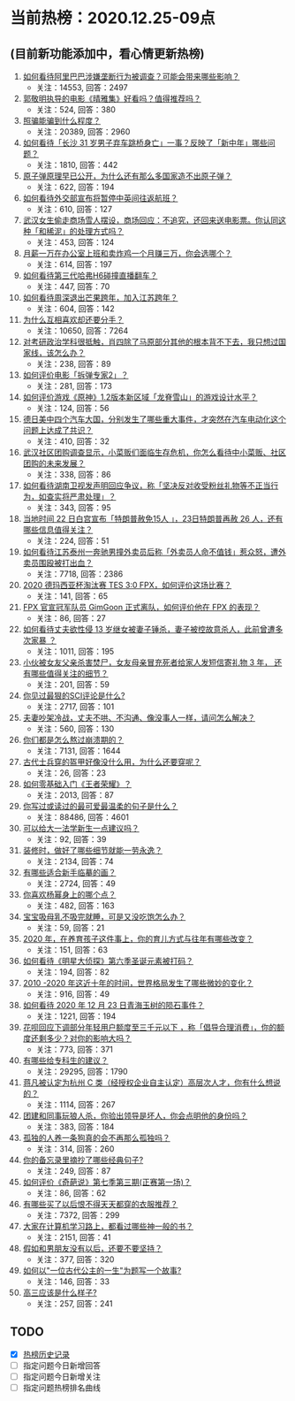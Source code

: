 # 当前热榜：2020.12.25-09点
## (目前新功能添加中，看心情更新热榜)
1. [如何看待阿里巴巴涉嫌垄断行为被调查？可能会带来哪些影响？](https://www.zhihu.com/question/436239132)
    * 关注：14553, 回答：2497
2. [郭敬明执导的电影《晴雅集》好看吗？值得推荐吗？](https://www.zhihu.com/question/392104269)
    * 关注：524, 回答：380
3. [照骗能骗到什么程度？](https://www.zhihu.com/question/348566387)
    * 关注：20389, 回答：2960
4. [如何看待「长沙 31 岁男子弃车跳桥身亡」一事？反映了「新中年」哪些问题？](https://www.zhihu.com/question/436298467)
    * 关注：1810, 回答：442
5. [原子弹原理早已公开，为什么还有那么多国家造不出原子弹？](https://www.zhihu.com/question/435554563)
    * 关注：622, 回答：194
6. [如何看待外交部宣布将暂停中英间往返航班？](https://www.zhihu.com/question/436298897)
    * 关注：610, 回答：127
7. [武汉女生偷走商场雪人摆设，商场回应：不追究，还回来送电影票。你认同这种「和稀泥」的处理方式吗？](https://www.zhihu.com/question/436275257)
    * 关注：453, 回答：124
8. [月薪一万在办公室上班和卖炸鸡一个月赚三万，你会选哪个？](https://www.zhihu.com/question/422477749)
    * 关注：614, 回答：197
9. [如何看待第三代哈弗H6碰撞直播翻车？](https://www.zhihu.com/question/436214753)
    * 关注：447, 回答：70
10. [如何看待周深退出芒果跨年，加入江苏跨年？](https://www.zhihu.com/question/436258357)
    * 关注：604, 回答：142
11. [为什么互相喜欢却还要分手？](https://www.zhihu.com/question/303998486)
    * 关注：10650, 回答：7264
12. [对考研政治学科很抵触，肖四除了马原部分其他的根本背不下去，我只想过国家线，该怎么办？](https://www.zhihu.com/question/435465483)
    * 关注：238, 回答：89
13. [如何评价电影「拆弹专家2」？](https://www.zhihu.com/question/392096222)
    * 关注：281, 回答：173
14. [如何评价游戏《原神》1.2版本新区域「龙脊雪山」的游戏设计水平？](https://www.zhihu.com/question/436177966)
    * 关注：124, 回答：56
15. [德日美中四个汽车大国，分别发生了哪些重大事件，才突然在汽车电动化这个问题上达成了共识？](https://www.zhihu.com/question/356462015)
    * 关注：410, 回答：32
16. [武汉社区团购调查显示，小菜贩们面临生存危机，你怎么看待中小菜贩、社区团购的未来发展？](https://www.zhihu.com/question/435873128)
    * 关注：338, 回答：86
17. [如何看待湖南卫视发声明回应争议，称「坚决反对收受粉丝礼物等不正当行为，如查实将严肃处理」？](https://www.zhihu.com/question/436200951)
    * 关注：343, 回答：95
18. [当地时间 22 日白宫宣布「特朗普赦免15人 」，23日特朗普再赦 26 人，还有哪些信息值得关注？](https://www.zhihu.com/question/436093631)
    * 关注：224, 回答：51
19. [如何看待江苏泰州一奔驰男撞外卖员后称「外卖员人命不值钱」惹众怒，遭外卖员围殴被打出血？](https://www.zhihu.com/question/431744548)
    * 关注：7718, 回答：2386
20. [2020 德玛西亚杯淘汰赛 TES 3:0 FPX，如何评价这场比赛？](https://www.zhihu.com/question/436297659)
    * 关注：141, 回答：65
21. [FPX 官宣冠军队员 GimGoon 正式离队，如何评价他在 FPX 的表现？](https://www.zhihu.com/question/435980841)
    * 关注：86, 回答：27
22. [如何看待丈夫欲性侵 13 岁继女被妻子锤杀，妻子被控故意杀人，此前曾遭多次家暴 ？](https://www.zhihu.com/question/436107280)
    * 关注：1011, 回答：195
23. [小伙被女友父亲杀害焚尸，女友母亲冒充死者给家人发短信寄礼物 3 年， 还有哪些值得关注的细节？](https://www.zhihu.com/question/436256955)
    * 关注：201, 回答：59
24. [你见过最狠的SCI评论是什么?](https://www.zhihu.com/question/430036342)
    * 关注：2717, 回答：101
25. [夫妻吵架冷战，丈夫不哄、不沟通、像没事人一样，请问怎么解决？](https://www.zhihu.com/question/290880819)
    * 关注：560, 回答：130
26. [你们都是怎么熬过崩溃期的？](https://www.zhihu.com/question/428104894)
    * 关注：7131, 回答：1644
27. [古代士兵穿的盔甲好像没什么用，为什么还要穿呢？](https://www.zhihu.com/question/385814734)
    * 关注：26, 回答：23
28. [如何零基础入门《王者荣耀》？](https://www.zhihu.com/question/55457354)
    * 关注：2013, 回答：87
29. [你写过或读过的最可爱最温柔的句子是什么？](https://www.zhihu.com/question/263385547)
    * 关注：88486, 回答：4601
30. [可以给大一法学新生一点建议吗？](https://www.zhihu.com/question/432834818)
    * 关注：92, 回答：39
31. [装修时，做好了哪些细节就能一劳永逸？](https://www.zhihu.com/question/342072355)
    * 关注：2134, 回答：74
32. [有哪些适合新手临摹的画？](https://www.zhihu.com/question/337431618)
    * 关注：2724, 回答：49
33. [你喜欢杨幂身上的哪个点？](https://www.zhihu.com/question/431973086)
    * 关注：482, 回答：163
34. [宝宝吸母乳不吸完就睡，可是又没吃饱怎么办？](https://www.zhihu.com/question/427860084)
    * 关注：59, 回答：21
35. [2020 年，在养育孩子这件事上，你的育儿方式与往年有哪些改变？](https://www.zhihu.com/question/433166358)
    * 关注：151, 回答：63
36. [如何看待《明星大侦探》第六季圣诞元素被打码？](https://www.zhihu.com/question/436280899)
    * 关注：194, 回答：82
37. [2010 -2020 年这近十年的时间，世界格局发生了哪些微妙的变化？](https://www.zhihu.com/question/435377394)
    * 关注：916, 回答：49
38. [如何看待 2020 年 12 月 23 日青海玉树的陨石事件？](https://www.zhihu.com/question/436125069)
    * 关注：1221, 回答：194
39. [花呗回应下调部分年轻用户额度至三千元以下 ，称「倡导合理消费」，你的额度还剩多少？对你的影响大吗？](https://www.zhihu.com/question/436156967)
    * 关注：773, 回答：371
40. [有哪些给专科生的建议？](https://www.zhihu.com/question/50337668)
    * 关注：29295, 回答：1790
41. [蒋凡被认定为杭州 C 类（经授权企业自主认定）高层次人才，你有什么想说的？](https://www.zhihu.com/question/436272826)
    * 关注：1114, 回答：267
42. [团建和同事玩狼人杀，你验出领导是坏人，你会点明他的身份吗？](https://www.zhihu.com/question/435424451)
    * 关注：383, 回答：184
43. [孤独的人养一条狗真的会不再那么孤独吗？](https://www.zhihu.com/question/434567694)
    * 关注：314, 回答：260
44. [你的备忘录里摘抄了哪些经典句子?](https://www.zhihu.com/question/433974178)
    * 关注：249, 回答：87
45. [如何评价《奇葩说》第七季第三期(正赛第一场)？](https://www.zhihu.com/question/435655804)
    * 关注：86, 回答：62
46. [有哪些买了以后恨不得天天都穿的衣服推荐？](https://www.zhihu.com/question/348405428)
    * 关注：7372, 回答：299
47. [大家在计算机学习路上，都看过哪些神一般的书？](https://www.zhihu.com/question/58905568)
    * 关注：2151, 回答：41
48. [假如和男朋友没有以后，还要不要坚持？](https://www.zhihu.com/question/434866278)
    * 关注：377, 回答：320
49. [如何以"一位古代公主的一生"为题写一个故事?](https://www.zhihu.com/question/429945753)
    * 关注：146, 回答：33
50. [高三应该是什么样子?](https://www.zhihu.com/question/434870514)
    * 关注：257, 回答：241
## TODO
* [x] [热榜历史记录](hot_history/AllHot.md)
* [ ] 指定问题今日新增回答
* [ ] 指定问题今日新增关注
* [ ] 指定问题热榜排名曲线
